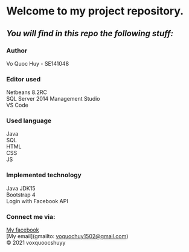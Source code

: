 # Welcome to my project repository.
## *_You will find in this repo the following stuff:_*
### Author
Vo Quoc Huy - SE141048

### Editor used
Netbeans 8.2RC <br>
SQL Server 2014 Management Studio <br>
VS Code 
### Used language
Java <br>
SQL <br>
HTML <br>
CSS <br>
JS
### Implemented technology
Java JDK15 <br>
Bootstrap 4 <br>
Login with Facebook API

### Connect me via:
[My facebook](https://facebook.com/voxquoocshuyy)  
[My email](gmailto: voquochuy1502@gmail.com)<br>
© 2021 voxquoocshuyy

